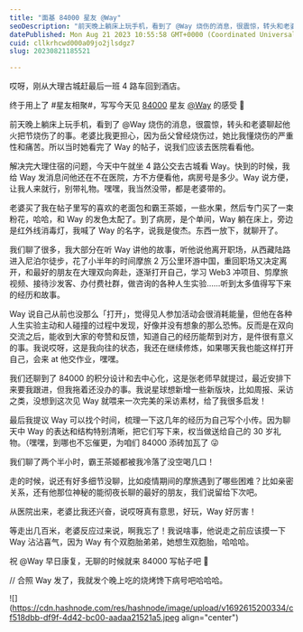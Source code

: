 ```yaml
---
title: "面基 84000 星友 @Way"
seoDescription: "前天晚上躺床上玩手机，看到了 ﻿@Way﻿ 烧伤的消息，很震惊，转头和老婆聊起他火把节烧伤了的事。老婆比我更担心，因为岳父曾经烧伤过，她比我懂烧伤的严重性和痛苦。所以当时她看完了 Way 的帖子，说我们应该去医院看看他。"
datePublished: Mon Aug 21 2023 10:55:58 GMT+0000 (Coordinated Universal Time)
cuid: cllkrhcwd000a09jo2jlsdgz7
slug: 20230821185521

---
```


哎呀，刚从大理古城赶最后一班 4 路车回到酒店。

终于用上了 #星友相聚#，写写今天见 [84000](https://t.zsxq.com/11juUrXYj) 星友 ﻿[@Way](https://mp.weixin.qq.com/s/8P6WWYMUFhnqMtUkMYF8Vw)﻿ 的感受 🤩

前天晚上躺床上玩手机，看到了 ﻿@Way﻿ 烧伤的消息，很震惊，转头和老婆聊起他火把节烧伤了的事。老婆比我更担心，因为岳父曾经烧伤过，她比我懂烧伤的严重性和痛苦。所以当时她看完了 Way 的帖子，说我们应该去医院看看他。

解决完大理住宿的问题，今天中午就坐 4 路公交去古城看 Way。快到的时候，我给 Way 发消息问他还在不在医院，方不方便看他，病房号是多少。Way 说方便，让我人来就行，别带礼物。嘿嘿，我当然没带，都是老婆带的。

老婆买了我在帖子里写的喜欢的老面包和霸王茶姬，一些水果，然后专门买了一束粉花，哈哈，和 Way 的发色太配了。到了病房，是个单间，Way 躺在床上，旁边是红外线消毒灯，我喊了 Way 的名字，说我是俊杰。东西一放下，就聊开了。

我们聊了很多，我大部分在听 Way 讲他的故事，听他说他离开职场，从西藏陆路进入尼泊尔徒步，花了小半年的时间摩旅 2 万公里环游中国，重回职场又决定离开，和最好的朋友在大理双向奔赴，逐渐打开自己，学习 Web3 冲项目、剪摩旅视频、接待沙发客、办付费社群，做咨询的各种人生实验……听到太多值得写下来的经历和故事。

Way 说自己从前也没那么「打开」，觉得见人参加活动会很消耗能量，但他在各种人生实验主动和人碰撞的过程中发现，好像并没有想象的那么恐怖。反而是在双向交流之后，能收到大家的夸赞和反馈，知道自己的经历能帮到对方，是件很有意义的事。我说哎呀，这是我向往的状态，我还在继续修炼，如果哪天我也能这样打开自己，会来 at 他交作业，嘿嘿。

我们还聊到了 84000 的积分设计和去中心化，这是张老师早就提过，最近安排下来要我跟进，但我拖着还没办的事。我说星球想新增一些新版块，比如周报、采访之类，没想到这次见 Way 就喂来一次完美的采访素材，给了我很多启发！

最后我提议 Way 可以找个时间，梳理一下这几年的经历为自己写个小传。因为聊天中 Way 的表达和结构特别清晰，把它们写下来，权当做送给自己的 30 岁礼物。（嘿嘿，到哪也不忘催更，为咱们 84000 添砖加瓦了 😜

我们聊了两个半小时，霸王茶姬都被我冷落了没空喝几口！

走的时候，说还有好多细节没聊，比如疫情期间的摩旅遇到了哪些困难？比如亲密关系，还有他那位神秘的能彻夜长聊的最好的朋友，我们说留给下次吧。

从医院出来，老婆比我还兴奋，说哎呀真有意思，好玩，Way 好厉害！

等走出几百米，老婆反应过来说，啊我忘了！我说啥事，他说走之前应该摸一下 Way 沾沾喜气，因为 Way 有个双胞胎弟弟，她想生双胞胎，哈哈哈。

祝 ﻿@Way﻿ 早日康复，无聊的时候就来 84000 写帖子吧 👏

// 合照 Way 发了，我就发个晚上吃的烧烤馋下病号吧哈哈哈。

![](https://cdn.hashnode.com/res/hashnode/image/upload/v1692615200334/cf518dbb-df9f-4d42-bc00-aadaa21521a5.jpeg align="center")